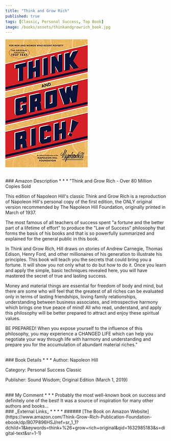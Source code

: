```yaml
---
title: "Think and Grow Rich"
published: true
tags: [Classic, Personal Success, Top Book]
image: /books/assets/thinkandgrowrich_book.jpg
---
```


![](/books/assets/thinkandgrowrich_book.jpg)

<br>
### Amazon Description
* * *
"Think and Grow Rich - Over 80 Million Copies Sold

This edition of Napoleon Hill's classic Think and Grow Rich is a reproduction of Napoleon Hill's personal copy of the first edition, the ONLY original version recommended by The Napoleon Hill Foundation, originally printed in March of 1937.

The most famous of all teachers of success spent "a fortune and the better part of a lifetime of effort" to produce the "Law of Success" philosophy that forms the basis of his books and that is so powerfully summarized and explained for the general public in this book.

In Think and Grow Rich, Hill draws on stories of Andrew Carnegie, Thomas Edison, Henry Ford, and other millionaires of his generation to illustrate his principles. This book will teach you the secrets that could bring you a fortune. It will show you not only what to do but how to do it. Once you learn and apply the simple, basic techniques revealed here, you will have mastered the secret of true and lasting success.

Money and material things are essential for freedom of body and mind, but there are some who will feel that the greatest of all riches can be evaluated only in terms of lasting friendships, loving family relationships, understanding between business associates, and introspective harmony which brings one true peace of mind! All who read, understand, and apply this philosophy will be better prepared to attract and enjoy these spiritual values.

BE PREPARED! When you expose yourself to the influence of this philosophy, you may experience a CHANGED LIFE which can help you negotiate your way through life with harmony and understanding and prepare you for the accumulation of abundant material riches."

<br>
### Book Details
* * *
Author: Napoleon Hill

Category: Personal Success Classic

Publisher: Sound Wisdom; Original Edition (March 1, 2019)

<br>
### My Comment
* * *
Probably the most well-known book on success and definitely one of the best! It was a source of inspiration for many other authors and books...

<br>
### _External Links_
* * *
* ###### [The Book on Amazon Website](https://www.amazon.com/Think-Grow-Rich-Publication-Foundation-ebook/dp/B07P896HSJ/ref=sr_1_1?dchild=1&keywords=think+%26+grow+rich+original&qid=1632985183&s=digital-text&sr=1-1)
